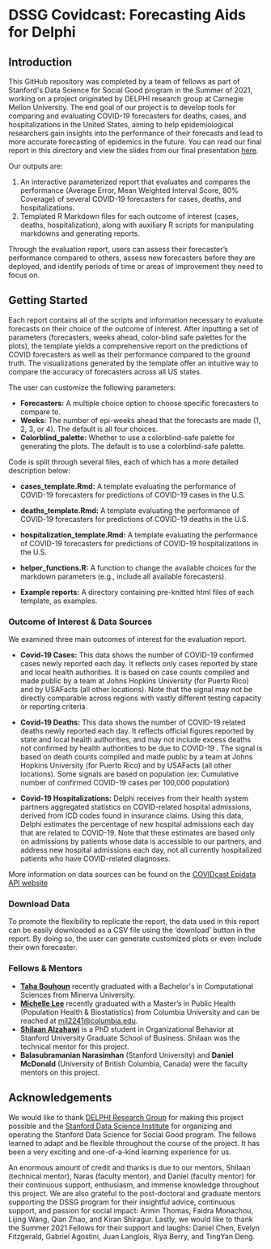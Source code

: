 # DSSG Covidcast: Forecasting Aids for Delphi

## Introduction

This GitHub repository was completed by a team of fellows as part of Stanford's Data Science for Social Good program in the Summer of 2021, working on a project originated by DELPHI research group at Carnegie Mellon University. The end goal of our project is to develop tools for comparing and evaluating COVID-19 forecasters for deaths, cases, and hospitalizations in the United States, aiming to help epidemiological researchers gain insights into the performance of their forecasts and lead to more accurate forecasting of epidemics in the future. You can read our final report in this directory and view the slides from our final presentation [here](https://docs.google.com/presentation/d/1T0ZLjtEUDFZ5RvL7IJPInLYlonVa4md2MsP30hIvANE/edit?usp=sharing).

Our outputs are: 
1. An interactive parameterized report that evaluates and compares the performance (Average Error, Mean Weighted Interval Score, 80% Coverage) of several COVID-19 forecasters for cases, deaths, and hospitalizations.
2. Templated R Markdown files for each outcome of interest (cases, deaths, hospitalization), along with auxiliary R scripts for manipulating markdowns and generating reports.

Through the evaluation report, users can assess their forecaster’s performance compared to others, assess new forecasters before they are deployed, and identify periods of time or areas of improvement they need to focus on. 

## Getting Started

Each report contains all of the scripts and information necessary to evaluate forecasts on their choice of the outcome of interest. After inputting a set of parameters (forecasters, weeks ahead, color-blind safe palettes for the plots), the template yields a comprehensive report on the predictions of COVID forecasters as well as their performance compared to the ground truth. The visualizations generated by the template offer an intuitive way to compare the accuracy of forecasters across all US states.

The user can customize the following parameters:
* **Forecasters:** A multiple choice option to choose specific forecasters to compare to. 
* **Weeks:** The number of epi-weeks ahead that the forecasts are made (1, 2, 3, or 4). The default is all four choices.
* **Colorblind_palette:** Whether to use a colorblind-safe palette for generating the plots. The default is to use a colorblind-safe palette. 

Code is split through several files, each of which has a more detailed description below:

* **cases_template.Rmd:** A template evaluating the performance of COVID-19 forecasters for predictions of COVID-19 cases in the U.S.

* **deaths_template.Rmd:** A template evaluating  the performance of COVID-19 forecasters for predictions of COVID-19 deaths in the U.S. 

* **hospitalization_template.Rmd:** A template evaluating the performance of COVID-19 forecasters for predictions of COVID-19 hospitalizations in the U.S. 

* **helper_functions.R:** A function to change the available choices for the markdown parameters (e.g., include all available forecasters). 

* **Example reports:** A directory containing pre-knitted html files of each template, as examples.

### Outcome of Interest & Data Sources

We examined three main outcomes of interest for the evaluation report. 

* **Covid-19 Cases:** This data shows the number of COVID-19 confirmed cases newly reported each day. It reflects only cases reported by state and local health authorities. It is based on case counts compiled and made public by a team at Johns Hopkins University (for Puerto Rico) and by USAFacts (all other locations). Note that the signal may not be directly comparable across regions with vastly different testing capacity or reporting criteria. 

* **Covid-19 Deaths:** This data shows the number of COVID-19 related deaths newly reported each day. It reflects official figures reported by state and local health authorities, and may not include excess deaths not confirmed by health authorities to be due to COVID-19 . The signal is based on death counts compiled and made public by a team at Johns Hopkins University (for Puerto Rico) and by USAFacts (all other locations). Some signals are based on population (ex: Cumulative number of confirmed COVID-19 cases per 100,000 population)

* **Covid-19 Hospitalizations:** Delphi receives from their health system partners aggregated statistics on COVID-related hospital admissions, derived from ICD codes found in insurance claims. Using this data, Delphi estimates the percentage of new hospital admissions each day that are related to COVID-19. Note that these estimates are based only on admissions by patients whose data is accessible to our partners, and address new hospital admissions each day, not all currently hospitalized patients who have COVID-related diagnoses. 

More information on data sources can be found on the [COVIDcast Epidata API website](https://cmu-delphi.github.io/delphi-epidata/api/covidcast-signals/indicator-combination.html#compositional-signals-confirmed-cases-and-deaths)

### Download Data

To promote the flexibility to replicate the report, the data used in this report can be easily downloaded as a CSV file using the ‘download’ button in the report. By doing so, the user can generate customized plots or even include their own forecaster.

 ### Fellows & Mentors
* **[Taha Bouhoun](https://github.com/Tahahaha7)** recently graduated with a Bachelor's in Computational Sciences from Minerva University. 
* **[Michelle Lee](https://mjl2241.github.io/hi/)** recently graduated with a Master’s in Public Health (Population Health & Biostatistics) from Columbia University and can be reached at mjl2241@columbia.edu.
* **[Shilaan Alzahawi](https://shilaan.rbind.io)** is a PhD student in Organizational Behavior at Stanford University Graduate School of Business. Shilaan was the technical mentor for this project.
* **Balasubramanian Narasimhan** (Stanford University) and **Daniel McDonald** (University of British Columbia, Canada) were the faculty mentors on this project. 

## Acknowledgements

We would like to thank [DELPHI Research Group](https://delphi.cmu.edu/) for making this project possible and the [Stanford Data Science Institute](https://datascience.stanford.edu/) for organizing and operating the Stanford Data Science for Social Good program. The fellows learned to adapt and be flexible throughout the course of the project. It has been a very exciting and one-of-a-kind learning experience for us. 

An enormous amount of credit and thanks is due to our mentors, Shilaan (technical mentor), Naras (faculty mentor), and Daniel (faculty mentor) for their continuous support, enthusiasm, and immense knowledge throughout this project. We are also grateful to the post-doctoral and graduate mentors supporting the DSSG program for their insightful advice, continuous support, and passion for social impact: Armin Thomas, Faidra Monachou, Lijing Wang, Qian Zhao, and Kiran Shiragur. Lastly, we would like to thank the Summer 2021 Fellows for their support and laughs: Daniel Chen, Evelyn Fitzgerald, Gabriel Agostini, Juan Langlois, Riya Berry, and TingYan Deng. 

